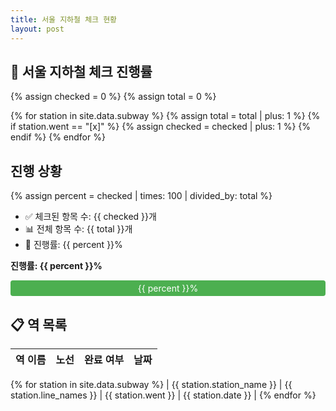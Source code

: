 ```yaml
---
title: 서울 지하철 체크 현황
layout: post
---
```


## 🚌 서울 지하철 체크 진행률

{% assign checked = 0 %}
{% assign total = 0 %}

{% for station in site.data.subway %}
{% assign total = total | plus: 1 %}
{% if station.went == "[x]" %}
{% assign checked = checked | plus: 1 %}
{% endif %}
{% endfor %}

## 진행 상황

{% assign percent = checked | times: 100 | divided_by: total %}

- ✅ 체크된 항목 수: {{ checked }}개
- 📊 전체 항목 수: {{ total }}개
- 🔁 진행률: {{ percent }}%

<p><strong>진행률: {{ percent }}%</strong></p>
<div style="width: 100%; background: #eee; border-radius: 4px;">
  <div style="width: {{ percent }}%; background: #4caf50; color: white; padding: 4px 0; border-radius: 4px; text-align: center;">
    {{ percent }}%
  </div>
</div>


## 📋 역 목록

| 역 이름 | 노선 | 완료 여부 | 날짜 |
|---------|------|------------|-------|
{% for station in site.data.subway %}
| {{ station.station_name }} | {{ station.line_names }} | {{ station.went }} | {{ station.date }} |
{% endfor %}
